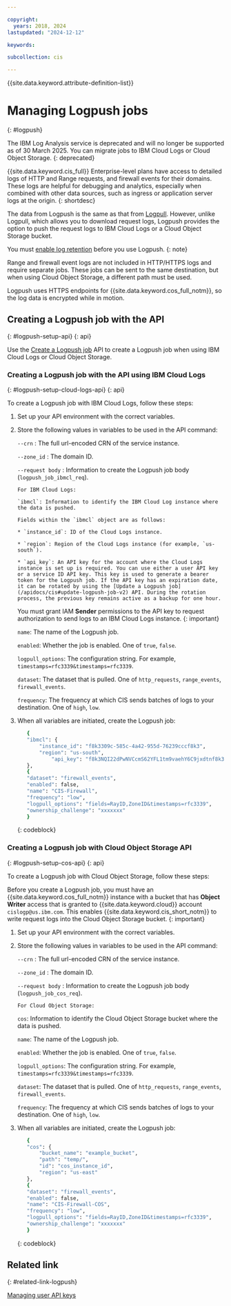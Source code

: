 ```yaml
---

copyright:
  years: 2018, 2024
lastupdated: "2024-12-12"

keywords:

subcollection: cis

---
```


{{site.data.keyword.attribute-definition-list}}

# Managing Logpush jobs
{: #logpush}

The IBM Log Analysis service is deprecated and will no longer be supported as of 30 March 2025. You can migrate jobs to IBM Cloud Logs or Cloud Object Storage.
{: deprecated}

{{site.data.keyword.cis_full}} Enterprise-level plans have access to detailed logs of HTTP and Range requests, and firewall events for their domains. These logs are helpful for debugging and analytics, especially when combined with other data sources, such as ingress or application server logs at the origin.
{: shortdesc}

The data from Logpush is the same as that from [Logpull](/docs/cis?topic=cis-logpull#logpull). However, unlike Logpull, which allows you to download request logs, Logpush provides the option to push the request logs to IBM Cloud Logs or a Cloud Object Storage bucket. 

You must [enable log retention](/docs/cis?topic=cis-logpull#log-retention) before you use Logpush.
{: note}

Range and firewall event logs are not included in HTTP/HTTPS logs and require separate jobs. These jobs can be sent to the same destination, but when using Cloud Object Storage, a different path must be used.

Logpush uses HTTPS endpoints for {{site.data.keyword.cos_full_notm}}, so the log data is encrypted while in motion.

## Creating a Logpush job with the API
{: #logpush-setup-api}
{: api}

Use the [Create a Logpush job](/apidocs/cis#create-logpush-job-v2) API to create a Logpush job when using IBM Cloud Logs or Cloud Object Storage.

### Creating a Logpush job with the API using IBM Cloud Logs
{: #logpush-setup-cloud-logs-api}
{: api}

To create a Logpush job with IBM Cloud Logs, follow these steps: 

1. Set up your API environment with the correct variables.
1. Store the following values in variables to be used in the API command:

   `--crn`
   :   The full url-encoded CRN of the service instance.

   `--zone_id`
  :   The domain ID.

   `--request body`
   :   Information to create the Logpush job body (`logpush_job_ibmcl_req`). 

       For IBM Cloud Logs:

       `ibmcl`: Information to identify the IBM Cloud Log instance where the data is pushed. 

       Fields within the `ibmcl` object are as follows:

       * `instance_id`: ID of the Cloud Logs instance. 

       * `region`: Region of the Cloud Logs instance (for example, `us-south`).

       * `api_key`: An API key for the account where the Cloud Logs instance is set up is required. You can use either a user API key or a service ID API key. This key is used to generate a bearer token for the Logpush job. If the API key has an expiration date, it can be rotated by using the [Update a Logpush job](/apidocs/cis#update-logpush-job-v2) API. During the rotation process, the previous key remains active as a backup for one hour.
         
      You must grant IAM **Sender** permissions to the API key to request authorization to send logs to an IBM Cloud Logs instance.
      {: important}

      `name`: The name of the Logpush job.

      `enabled`: Whether the job is enabled. One of `true`, `false`.

      `logpull_options`: The configuration string. For example, `timestamps=rfc3339&timestamps=rfc3339`.

      `dataset`: The dataset that is pulled. One of `http_requests`, `range_events`, `firewall_events`.

      `frequency`: The frequency at which CIS sends batches of logs to your destination. One of `high`, `low`.

1. When all variables are initiated, create the Logpush job:

      ```sh
         {
         "ibmcl": { 
             "instance_id": "f8k3309c-585c-4a42-955d-76239cccf8k3", 
             "region": "us-south",
        	 	 "api_key": "f8k3NQI22dPwNVCcmS62YFL1tm9vaehY6C9jxdtnf8k3"
         },
         {
         "dataset": "firewall_events",
         "enabled": false,
         "name": "CIS-Firewall",
         "frequency": "low",
         "logpull_options": "fields=RayID,ZoneID&timestamps=rfc3339",
         "ownership_challenge": "xxxxxxx"
         }
      ```
      {: codeblock} 

### Creating a Logpush job with Cloud Object Storage API
{: #logpush-setup-cos-api}
{: api}

To create a Logpush job with Cloud Object Storage, follow these steps:

Before you create a Logpush job, you must have an {{site.data.keyword.cos_full_notm}} instance with a bucket that has **Object Writer** access that is granted to {{site.data.keyword.cloud}} account `cislogp@us.ibm.com`. This enables {{site.data.keyword.cis_short_notm}} to write request logs into the Cloud Object Storage bucket.
{: important}

1. Set up your API environment with the correct variables.
1. Store the following values in variables to be used in the API command:

   `--crn`
   :   The full url-encoded CRN of the service instance.

   `--zone_id`
  :   The domain ID.

   `--request body`
   :   Information to create the Logpush job body (`logpush_job_cos_req`). 

       For Cloud Object Storage:

      `cos`: Information to identify the Cloud Object Storage bucket where the data is pushed.

      `name`: The name of the Logpush job.

      `enabled`: Whether the job is enabled. One of `true`, `false`.

      `logpull_options`: The configuration string. For example, `timestamps=rfc3339&timestamps=rfc3339`.

      `dataset`: The dataset that is pulled. One of `http_requests`, `range_events`, `firewall_events`.

      `frequency`: The frequency at which CIS sends batches of logs to your destination. One of `high`, `low`. 

1. When all variables are initiated, create the Logpush job:

      ```sh
         {
         "cos": {
             "bucket_name": "example_bucket",
             "path": "temp/",
             "id": "cos_instance_id",
             "region": "us-east"
         },
         {
         "dataset": "firewall_events",
         "enabled": false,
         "name": "CIS-Firewall-COS",
         "frequency": "low",
         "logpull_options": "fields=RayID,ZoneID&timestamps=rfc3339",
         "ownership_challenge": "xxxxxxx"
         }
      ```
      {: codeblock}


## Related link
{: #related-link-logpush}

[Managing user API keys]([/docs/account?topic=account-userapikey&interface=api)

